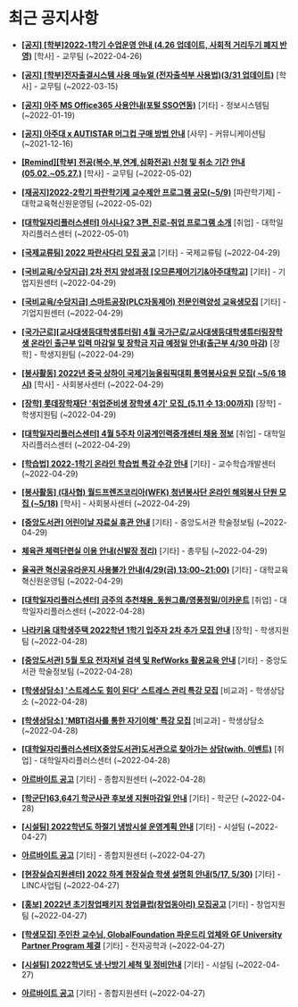 # 최근 공지사항

* **[[공지] [학부]2022-1학기 수업운영 안내 (4.26 업데이트, 사회적 거리두기 폐지 반영)](http://ajou.ac.kr/kr/ajou/notice.do?mode=view&amp;articleNo=196998&amp;article.offset=0&amp;articleLimit=30)**
 [학사] - 교무팀 (~2022-04-26)

* **[[공지] [학부]전자출결시스템 사용 매뉴얼 (전자출석부 사용법)(3/31 업데이트)](http://ajou.ac.kr/kr/ajou/notice.do?mode=view&amp;articleNo=192571&amp;article.offset=0&amp;articleLimit=30)**
 [학사] - 교무팀 (~2022-03-15)

* **[[공지] 아주 MS Office365 사용안내(포털 SSO연동)](http://ajou.ac.kr/kr/ajou/notice.do?mode=view&amp;articleNo=179802&amp;article.offset=0&amp;articleLimit=30)**
 [기타] - 정보시스템팀 (~2022-01-19)

* **[[공지] 아주대 x AUTISTAR 머그컵 구매 방법 안내](http://ajou.ac.kr/kr/ajou/notice.do?mode=view&amp;articleNo=147976&amp;article.offset=0&amp;articleLimit=30)**
 [사무] - 커뮤니케이션팀 (~2021-12-16)

* **[[Remind][학부] 전공(복수,부,연계,심화전공) 신청 및 취소 기간 안내 (05.02.~05.27.)](http://ajou.ac.kr/kr/ajou/notice.do?mode=view&amp;articleNo=197248&amp;article.offset=0&amp;articleLimit=30)**
 [학사] - 교무팀 (~2022-05-02)

* **[[재공지]2022-2학기 파란학기제 교수제안 프로그램 공모(~5/9)](http://ajou.ac.kr/kr/ajou/notice.do?mode=view&amp;articleNo=197245&amp;article.offset=0&amp;articleLimit=30)**
 [파란학기제] - 대학교육혁신원운영팀 (~2022-05-02)

* **[[대학일자리플러스센터] 아시나요? 3편_진로-취업 프로그램 소개](http://ajou.ac.kr/kr/ajou/notice.do?mode=view&amp;articleNo=197243&amp;article.offset=0&amp;articleLimit=30)**
 [취업] - 대학일자리플러스센터 (~2022-05-01)

* **[[국제교류팀] 2022 파란사다리 모집 공고](http://ajou.ac.kr/kr/ajou/notice.do?mode=view&amp;articleNo=197237&amp;article.offset=0&amp;articleLimit=30)**
 [기타] - 국제교류팀 (~2022-04-29)

* **[[국비교육/수당지급] 2차 전지 양성과정 [오므론제어기기&amp;아주대학교]](http://ajou.ac.kr/kr/ajou/notice.do?mode=view&amp;articleNo=197236&amp;article.offset=0&amp;articleLimit=30)**
 [기타] - 기업지원센터 (~2022-04-29)

* **[[국비교육/수당지급] 스마트공장(PLC자동제어) 전문인력양성 교육생모집](http://ajou.ac.kr/kr/ajou/notice.do?mode=view&amp;articleNo=197235&amp;article.offset=0&amp;articleLimit=30)**
 [기타] - 기업지원센터 (~2022-04-29)

* **[[국가근로][교사대생등대학생튜터링] 4월 국가근로/교사대생등대학생튜터링장학생 온라인 출근부 입력 마감일 및 장학금 지급 예정일 안내(출근부 4/30 마감)](http://ajou.ac.kr/kr/ajou/notice.do?mode=view&amp;articleNo=197229&amp;article.offset=0&amp;articleLimit=30)**
 [장학] - 학생지원팀 (~2022-04-29)

* **[[봉사활동] 2022년 중국 상하이 국제기능올림픽대회 통역봉사요원 모집( ~5/6 18시)](http://ajou.ac.kr/kr/ajou/notice.do?mode=view&amp;articleNo=197201&amp;article.offset=0&amp;articleLimit=30)**
 [학사] - 사회봉사센터 (~2022-04-29)

* **[[장학] 롯데장학재단 &#x27;취업준비생 장학생 4기&#x27; 모집_(5.11 수 13:00까지)](http://ajou.ac.kr/kr/ajou/notice.do?mode=view&amp;articleNo=197178&amp;article.offset=0&amp;articleLimit=30)**
 [장학] - 학생지원팀 (~2022-04-29)

* **[[대학일자리플러스센터] 4월 5주차 이공계인력중개센터 채용 정보](http://ajou.ac.kr/kr/ajou/notice.do?mode=view&amp;articleNo=197177&amp;article.offset=0&amp;articleLimit=30)**
 [취업] - 대학일자리플러스센터 (~2022-04-29)

* **[[학습법] 2022-1학기 온라인 학습법 특강 수강 안내](http://ajou.ac.kr/kr/ajou/notice.do?mode=view&amp;articleNo=197176&amp;article.offset=0&amp;articleLimit=30)**
 [기타] - 교수학습개발센터 (~2022-04-29)

* **[[봉사활동] (대사협) 월드프렌즈코리아(WFK) 청년봉사단 온라인 해외봉사 단원 모집 (~5/18)](http://ajou.ac.kr/kr/ajou/notice.do?mode=view&amp;articleNo=197159&amp;article.offset=0&amp;articleLimit=30)**
 [학사] - 사회봉사센터 (~2022-04-29)

* **[[중앙도서관] 어린이날 자료실 휴관 안내](http://ajou.ac.kr/kr/ajou/notice.do?mode=view&amp;articleNo=197156&amp;article.offset=0&amp;articleLimit=30)**
 [기타] - 중앙도서관 학술정보팀 (~2022-04-29)

* **[체육관 체력단련실 이용 안내(신발장 정리)](http://ajou.ac.kr/kr/ajou/notice.do?mode=view&amp;articleNo=197154&amp;article.offset=0&amp;articleLimit=30)**
 [기타] - 총무팀 (~2022-04-29)

* **[율곡관 혁신공유라운지 사용불가 안내(4/29(금) 13:00~21:00)](http://ajou.ac.kr/kr/ajou/notice.do?mode=view&amp;articleNo=197142&amp;article.offset=0&amp;articleLimit=30)**
 [기타] - 대학교육혁신원운영팀 (~2022-04-29)

* **[[대학일자리플러스센터] 금주의 추천채용_동원그룹/영풍정밀/이카운트](http://ajou.ac.kr/kr/ajou/notice.do?mode=view&amp;articleNo=197141&amp;article.offset=0&amp;articleLimit=30)**
 [취업] - 대학일자리플러스센터 (~2022-04-28)

* **[나라키움 대학생주택 2022학년 1학기 입주자 2차 추가 모집 안내](http://ajou.ac.kr/kr/ajou/notice.do?mode=view&amp;articleNo=197131&amp;article.offset=0&amp;articleLimit=30)**
 [장학] - 학생지원팀 (~2022-04-28)

* **[[중앙도서관] 5월 토요 전자저널 검색 및 RefWorks 활용교육 안내](http://ajou.ac.kr/kr/ajou/notice.do?mode=view&amp;articleNo=197127&amp;article.offset=0&amp;articleLimit=30)**
 [기타] - 중앙도서관 학술정보팀 (~2022-04-28)

* **[[학생상담소] &#x27;스트레스도 힘이 된다&#x27; 스트레스 관리 특강 모집](http://ajou.ac.kr/kr/ajou/notice.do?mode=view&amp;articleNo=197126&amp;article.offset=0&amp;articleLimit=30)**
 [비교과] - 학생상담소 (~2022-04-28)

* **[[학생상담소] &#x27;MBTI검사를 통한 자기이해&#x27; 특강 모집](http://ajou.ac.kr/kr/ajou/notice.do?mode=view&amp;articleNo=197125&amp;article.offset=0&amp;articleLimit=30)**
 [비교과] - 학생상담소 (~2022-04-28)

* **[[대학일자리플러스센터X중앙도서관]도서관으로 찾아가는 상담(with. 이벤트)](http://ajou.ac.kr/kr/ajou/notice.do?mode=view&amp;articleNo=197105&amp;article.offset=0&amp;articleLimit=30)**
 [취업] - 대학일자리플러스센터 (~2022-04-28)

* **[아르바이트 공고](http://ajou.ac.kr/kr/ajou/notice.do?mode=view&amp;articleNo=197070&amp;article.offset=0&amp;articleLimit=30)**
 [기타] - 종합지원센터 (~2022-04-28)

* **[[학군단]63,64기 학군사관 후보생 지원마감일 안내](http://ajou.ac.kr/kr/ajou/notice.do?mode=view&amp;articleNo=197068&amp;article.offset=0&amp;articleLimit=30)**
 [기타] - 학군단 (~2022-04-28)

* **[[시설팀] 2022학년도 하절기 냉방시설 운영계획 안내](http://ajou.ac.kr/kr/ajou/notice.do?mode=view&amp;articleNo=197060&amp;article.offset=0&amp;articleLimit=30)**
 [기타] - 시설팀 (~2022-04-27)

* **[아르바이트 공고](http://ajou.ac.kr/kr/ajou/notice.do?mode=view&amp;articleNo=197058&amp;article.offset=0&amp;articleLimit=30)**
 [기타] - 종합지원센터 (~2022-04-27)

* **[[현장실습지원센터] 2022 하계 현장실습 학생 설명회 안내(5/17, 5/30)](http://ajou.ac.kr/kr/ajou/notice.do?mode=view&amp;articleNo=197053&amp;article.offset=0&amp;articleLimit=30)**
 [기타] - LINC사업팀 (~2022-04-27)

* **[[홍보] 2022년 초기창업패키지 창업클럽(창업동아리) 모집공고](http://ajou.ac.kr/kr/ajou/notice.do?mode=view&amp;articleNo=197038&amp;article.offset=0&amp;articleLimit=30)**
 [기타] - 창업지원팀 (~2022-04-27)

* **[[학생모집] 주인찬 교수님, GlobalFoundation 파운드리 업체와 GF University Partner Program 체결](http://ajou.ac.kr/kr/ajou/notice.do?mode=view&amp;articleNo=197031&amp;article.offset=0&amp;articleLimit=30)**
 [기타] - 전자공학과 (~2022-04-27)

* **[[시설팀] 2022학년도 냉·난방기 세척 및 정비안내](http://ajou.ac.kr/kr/ajou/notice.do?mode=view&amp;articleNo=197029&amp;article.offset=0&amp;articleLimit=30)**
 [기타] - 시설팀 (~2022-04-27)

* **[아르바이트 공고](http://ajou.ac.kr/kr/ajou/notice.do?mode=view&amp;articleNo=197026&amp;article.offset=0&amp;articleLimit=30)**
 [기타] - 종합지원센터 (~2022-04-27)
